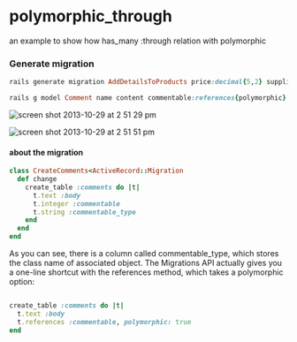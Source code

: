 polymorphic_through
===================

an example to show how has_many :through relation with polymorphic

### Generate migration

```ruby
rails generate migration AddDetailsToProducts price:decimal{5,2} supplier:references{polymorphic}

rails g model Comment name content commentable:references{polymorphic}
```

![screen shot 2013-10-29 at 2 51 29 pm](https://f.cloud.github.com/assets/83296/1431187/4e930df2-40cb-11e3-9496-9f9b50664ed7.png)


![screen shot 2013-10-29 at 2 51 51 pm](https://f.cloud.github.com/assets/83296/1431189/5326f766-40cb-11e3-8ced-8eb6b6b02c45.png)


#### about the migration

```ruby
class CreateComments<ActiveRecord::Migration 
  def change
    create_table :comments do |t|
      t.text :body
      t.integer :commentable
      t.string :commentable_type
    end 
  end
end
```

As you can see, there is a column called commentable_type, which stores the class name of associated object. The Migrations API actually gives you a one-line shortcut with the references method, which takes a polymorphic option:

```ruby

create_table :comments do |t|
  t.text :body
  t.references :commentable, polymorphic: true
end
```
